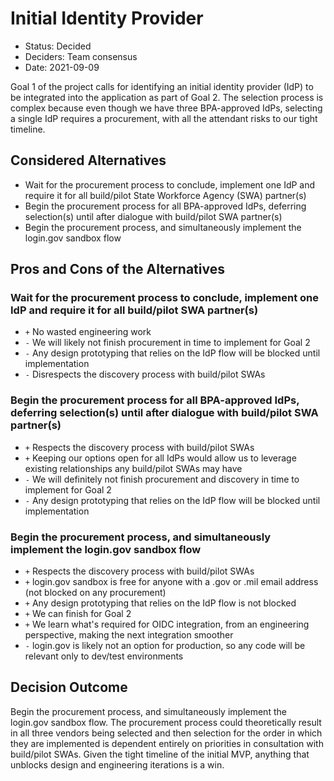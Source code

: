 # Initial Identity Provider

- Status: Decided
- Deciders: Team consensus
- Date: 2021-09-09

Goal 1 of the project calls for identifying an initial identity provider (IdP) to be integrated into the application
as part of Goal 2. The selection process is complex because even though we have three BPA-approved IdPs,
selecting a single IdP requires a procurement, with all the attendant risks to our tight timeline.

## Considered Alternatives

- Wait for the procurement process to conclude, implement one IdP and require it for all build/pilot State Workforce Agency (SWA) partner(s)
- Begin the procurement process for all BPA-approved IdPs, deferring selection(s) until after dialogue with build/pilot SWA partner(s)
- Begin the procurement process, and simultaneously implement the login.gov sandbox flow

## Pros and Cons of the Alternatives

### Wait for the procurement process to conclude, implement one IdP and require it for all build/pilot SWA partner(s)

- `+` No wasted engineering work
- `-` We will likely not finish procurement in time to implement for Goal 2
- `-` Any design prototyping that relies on the IdP flow will be blocked until implementation
- `-` Disrespects the discovery process with build/pilot SWAs

### Begin the procurement process for all BPA-approved IdPs, deferring selection(s) until after dialogue with build/pilot SWA partner(s)

- `+` Respects the discovery process with build/pilot SWAs
- `+` Keeping our options open for all IdPs would allow us to leverage existing relationships any build/pilot SWAs may have
- `-` We will definitely not finish procurement and discovery in time to implement for Goal 2
- `-` Any design prototyping that relies on the IdP flow will be blocked until implementation

### Begin the procurement process, and simultaneously implement the login.gov sandbox flow

- `+` Respects the discovery process with build/pilot SWAs
- `+` login.gov sandbox is free for anyone with a .gov or .mil email address (not blocked on any procurement)
- `+` Any design prototyping that relies on the IdP flow is not blocked
- `+` We can finish for Goal 2
- `+` We learn what's required for OIDC integration, from an engineering perspective, making the next integration smoother
- `-` login.gov is likely not an option for production, so any code will be relevant only to dev/test environments

## Decision Outcome

Begin the procurement process, and simultaneously implement the login.gov sandbox flow. The procurement process could theoretically
result in all three vendors being selected and then selection for the order in which they are implemented is dependent entirely
on priorities in consultation with build/pilot SWAs. Given the tight timeline of the initial MVP, anything that unblocks design
and engineering iterations is a win.
